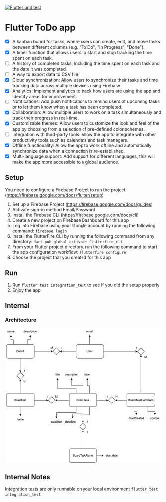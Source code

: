 [![Flutter unit test](https://github.com/arutkayb/flutter_todo/actions/workflows/github-actions-demo.yml/badge.svg)](https://github.com/arutkayb/flutter_todo/actions/workflows/github-actions-demo.yml)

# Flutter ToDo app

- [x] A kanban board for tasks, where users can create, edit, and move tasks between
  different columns (e.g. "To Do", "In Progress", "Done").
- [x] A timer function that allows users to start and stop tracking the time spent on each
  task.
- [ ] A history of completed tasks, including the time spent on each task and the date it
  was completed.
- [ ] A way to export data to CSV file
- [x] Cloud synchronization: Allow users to synchronize their tasks and time tracking data across
  multiple devices using Firebase.
- [x] Analytics: Implement analytics to track how users are using the app and identify
  areas for improvement.
- [ ] Notifications: Add push notifications to remind users of upcoming tasks or to let
  them know when a task has been completed.
- [x] Collaboration: Allow multiple users to work on a task simultaneously and track their
  progress in real-time.
- [x] Customizable themes: Allow users to customize the look and feel of the app by
  choosing from a selection of pre-defined color schemes.
- [ ] Integration with third-party tools: Allow the app to integrate with other productivity
  tools such as calendars and task managers.
- [x] Offline functionality: Allow the app to work offline and automatically synchronize
  data when a connection is re-established.
- [x] Multi-language support: Add support for different languages, this will make the app
  more accessible to a global audience.

## Setup

You need to configure a Firebase Project to run the
project (https://firebase.google.com/docs/flutter/setup)

1. Set up a Firebase Project (https://firebase.google.com/docs/guides)
2. Activate sign-in method Email/Password
3. Install the Firebase CLI (https://firebase.google.com/docs/cli)
4. Create a new project on Firebase Dashboard for this app
5. Log into Firebase using your Google account by running the following command:
   `firebase login`
6. Install the FlutterFire CLI by running the following command from any directory:
   `dart pub global activate flutterfire_cli`
7. From your Flutter project directory, run the following command to start the app configuration
   workflow:
   `flutterfire configure`
8. Choose the project that you created for this app

## Run

1. Run `flutter test integration_test` to see if you did the setup properly
2. Enjoy the app

## Internal

### Architecture

![ER Diagram](https://github.com/arutkayb/flutter_todo/blob/main/assets/images/architecture.png?raw=true)

## Internal Notes

Integration tests are only runnable on your local environment `flutter test integration_test`